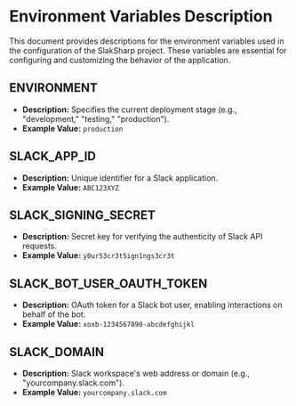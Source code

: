 # Environment Variables Description

This document provides descriptions for the environment variables used in the configuration of the SlakSharp project. These variables are essential for configuring and customizing the behavior of the application.

## ENVIRONMENT

- **Description:** Specifies the current deployment stage (e.g., "development," "testing," "production").
- **Example Value:** `production`

## SLACK_APP_ID

- **Description:** Unique identifier for a Slack application.
- **Example Value:** `ABC123XYZ`

## SLACK_SIGNING_SECRET

- **Description:** Secret key for verifying the authenticity of Slack API requests.
- **Example Value:** `y0ur53cr3t5ign1ngs3cr3t`

## SLACK_BOT_USER_OAUTH_TOKEN

- **Description:** OAuth token for a Slack bot user, enabling interactions on behalf of the bot.
- **Example Value:** `xoxb-1234567890-abcdefghijkl`

## SLACK_DOMAIN

- **Description:** Slack workspace's web address or domain (e.g., "yourcompany.slack.com").
- **Example Value:** `yourcompany.slack.com`
